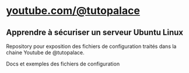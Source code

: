 # [youtube.com/@tutopalace](https://youtube.com/@tutopalace/linuxconf)

## Apprendre à sécuriser un serveur Ubuntu Linux 
Repository pour exposition des fichiers de configuration traités dans la chaine Youtube de @tutopalace.

Docs et exemples des fichiers de configuration



